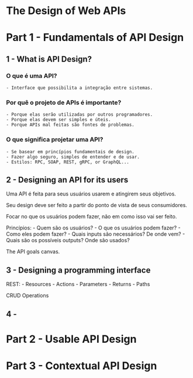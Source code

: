 # The Design of Web APIs

# Part 1 - Fundamentals of API Design

## 1 - What is API Design?

### O que é uma API?
    - Interface que possibilita a integração entre sistemas.

### Por quê o projeto de APIs é importante?
    - Porque elas serão utilizadas por outros programadores.
    - Porque elas devem ser simples e úteis.
    - Porque APIs mal feitas são fontes de problemas.

### O que significa projetar uma API?
    - Se basear em princípios fundamentais de design.
    - Fazer algo seguro, simples de entender e de usar.
    - Estilos: RPC, SOAP, REST, gRPC, or GraphQL...

## 2 - Designing an API for its users

Uma API é feita para seus usuários usarem e atingirem seus objetivos.

Seu design deve ser feito a partir do ponto de vista de seus consumidores.

Focar no que os usuários podem fazer, não em como isso vai ser feito.

Princípios:
    - Quem são os usuários?
    - O que os usuários podem fazer?
    - Como eles podem fazer?
    - Quais inputs são necessários? De onde vem?
    - Quais são os possíveis outputs? Onde são usados?

The API goals canvas.

## 3 - Designing a programming interface

REST:
    - Resources
    - Actions
    - Parameters
    - Returns
    - Paths

CRUD Operations

## 4 - 





# Part 2 - Usable API Design




# Part 3 - Contextual API Design





